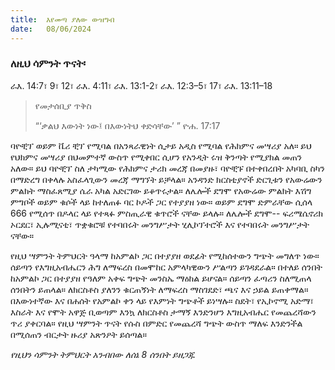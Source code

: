```yaml
---
title:  እየመጣ ያለው ውዝግብ
date:   08/06/2024
---
```


### ለዚህ ሳምንት ጥናት፡
ራእ. 14:7፣ 9፣ 12፣ ራእ. 4:11፣ ራእ. 13:1-2፣ ራእ. 12:3–5፣ 17፣ ራእ. 13:11–18

> <p>የመታሰቢያ ጥቅስ</p>
> “‘ቃልህ እውነት ነው፤ በእውነትህ ቀድሳቸው’ ” ዮሐ. 17:17

ባዮቺፕ ወይም ቬሪ ቺፕ የሚባል በአንጻራዊነት ሲታይ አዲስ የሚባል የሕክምና መሣሪያ አለ። ይህ የህክምና መሣሪያ በህመምተኛ ውስጥ የሚቀበር ሲሆን የአንዲት ሩዝ ቅንጣት የሚያክል መጠን አለው። ይህ ባዮቺፕ ስለ ታካሚው የሕክምና ታሪክ መረጃ በመያዙ፣ ባዮቺፑ በተቀበረበት አካባቢ ስካን በማድረግ በቀላሉ አስፈላጊውን መረጃ ማግኘት ይቻላል። አንዳንድ ክርስቲያኖች ድርጊቱን የአውሬውን ምልክት ማስፈጸሚያ ሴራ አካል አድርገው ይቆጥሩታል። ለሌሎች ደግሞ የአውሬው ምልክት እሽግ ምግቦች ወይም ቁሶች ላይ ከተለጠፉ ባር ኮዶች ጋር የተያያዘ ነው። ወይም ደግሞ ድምራቸው ሲሰላ 666 የሚሰጥ በዶላር ላይ የተጻፉ ምስጢራዊ ቁጥሮች ናቸው ይላሉ። ለሌሎች ደግሞ-- ፍሪሜሴኖሪክ ኦርደር፣ ኢሉሚናቲ፣ ጥቋቁሮቹ የተባበሩት መንግሥታት ሂሊኮፕተሮች እና የተባበሩት መንግሥታት ናቸው።

የዚህ ሣምንት ትምህርት ዓላማ ከአምልኮ ጋር በተያያዘ ወደፊት የሚከሰተውን ግጭት መግለጥ ነው። ሰይጣን የእግዚአብሔርን ሕግ ለማፍረስ በመሞከር አምላካዊውን ሥልጣን ይገዳደራል። በተለይ ሰንበት ከአምልኮ ጋር በተያያዘ የዓለም አቀፍ ግጭት መንስኤ ማዕከል ይሆናል። ሰይጣን ፈጣሪን ስለሚጠላ ሰንበትን ይጠላል። ለክርስቶስ ያለንን ቁርጠኝነት ለማፍረስ ማስገደድ፣ ጫና እና ኃይል ይጠቀማል። በእውነተኛው እና በሐሰት የአምልኮ ቀን ላይ የእምነት ግጭቶች ይነሣሉ። ስደት፣ የኢኮኖሚ አድማ፣ እስራት እና የሞት አዋጅ ቢወጣም እንኳ ለክርስቶስ ታማኝ እንድንሆን እግዚአብሔር የመጨረሻውን ጥሪ ያቀርባል። የዚህ ሣምንት ጥናት የሱስ በምድር የመጨረሻ ግጭት ውስጥ ማለፍ እንድንችል በሚሰጠን ብርታት ዙሪያ አጽንዖት ይሰጣል።

_የዚህን ሳምንት ትምህርት አንብበው ለሰኔ 8 ሰንበት ይዘጋጁ_